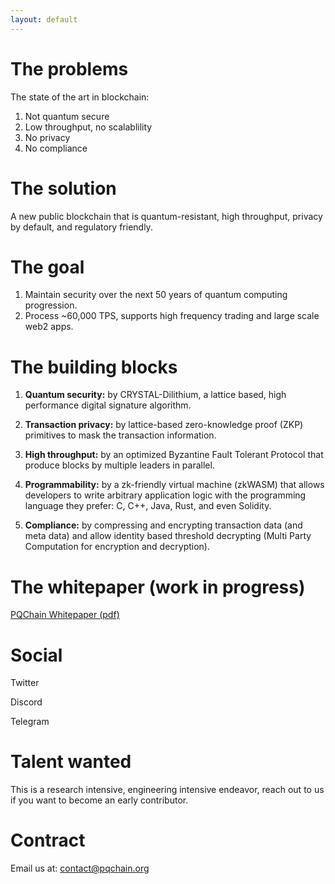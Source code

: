 ```yaml
---
layout: default
---
```


# The problems

The state of the art in blockchain:

1. Not quantum secure
2. Low throughput, no scalablility
3. No privacy
4. No compliance

# The solution

A new public blockchain that is quantum-resistant, high throughput, privacy by default, and regulatory friendly.

# The goal

1. Maintain security over the next 50 years of quantum computing progression.
2. Process ~60,000 TPS, supports high frequency trading and large scale web2 apps.

# The building blocks

1. **Quantum security:** by CRYSTAL-Dilithium, a lattice based, high performance digital signature algorithm.

2. **Transaction privacy:** by lattice-based zero-knowledge proof (ZKP) primitives to mask the transaction information.

3. **High throughput:** by an optimized Byzantine Fault Tolerant Protocol that produce blocks by multiple leaders in parallel.

4. **Programmability:** by a zk-friendly virtual machine (zkWASM) that allows developers to write arbitrary application logic with the programming language they prefer: C, C++, Java, Rust, and even Solidity.

5. **Compliance:** by compressing and encrypting transaction data (and meta data) and allow identity based threshold decrypting (Multi Party Computation for encryption and decryption).

# The whitepaper (work in progress)

<a href="https://img1.wsimg.com/blobby/go/ae387ab4-24fd-4168-87ae-7aab2ac70271/downloads/pqchain.pdf?ver=1686634589004" target="_blank">PQChain Whitepaper (pdf)</a>

# Social

Twitter

Discord

Telegram

# Talent wanted

This is a research intensive, engineering intensive endeavor, reach out to us if you want to become an early contributor.

# Contract

Email us at: [contact@pqchain.org](mailto:contact@pqchain.org)
